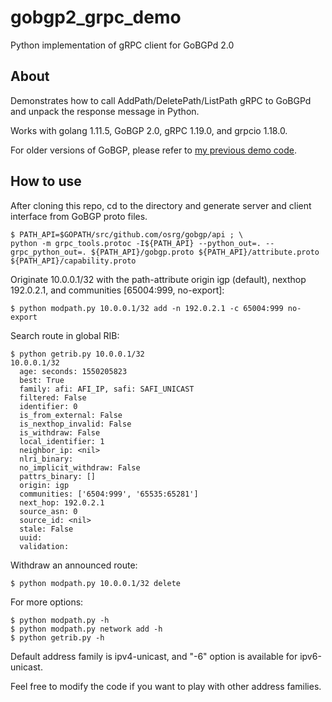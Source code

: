 # gobgp2_grpc_demo
Python implementation of gRPC client for GoBGPd 2.0

## About
Demonstrates how to call AddPath/DeletePath/ListPath gRPC to GoBGPd and unpack the response message in Python.

Works with golang 1.11.5, GoBGP 2.0, gRPC 1.19.0, and grpcio 1.18.0.

For older versions of GoBGP, please refer to [my previous demo code](https://github.com/tamihiro/gobgp_grpc_demo).

## How to use

After cloning this repo, cd to the directory and generate server and client interface from GoBGP proto files.
```
$ PATH_API=$GOPATH/src/github.com/osrg/gobgp/api ; \
python -m grpc_tools.protoc -I${PATH_API} --python_out=. --grpc_python_out=. ${PATH_API}/gobgp.proto ${PATH_API}/attribute.proto ${PATH_API}/capability.proto
```

Originate 10.0.0.1/32 with the path-attribute origin igp (default), nexthop 192.0.2.1, and communities [65004:999, no-export]:
```
$ python modpath.py 10.0.0.1/32 add -n 192.0.2.1 -c 65004:999 no-export
```

Search route in global RIB:
```
$ python getrib.py 10.0.0.1/32
10.0.0.1/32
  age: seconds: 1550205823
  best: True
  family: afi: AFI_IP, safi: SAFI_UNICAST
  filtered: False
  identifier: 0
  is_from_external: False
  is_nexthop_invalid: False
  is_withdraw: False
  local_identifier: 1
  neighbor_ip: <nil>
  nlri_binary: 
  no_implicit_withdraw: False
  pattrs_binary: []
  origin: igp
  communities: ['6504:999', '65535:65281']
  next_hop: 192.0.2.1
  source_asn: 0
  source_id: <nil>
  stale: False
  uuid: 
  validation:
```
  
Withdraw an announced route:
```
$ python modpath.py 10.0.0.1/32 delete
```

For more options:
```
$ python modpath.py -h
$ python modpath.py network add -h
$ python getrib.py -h
```

Default address family is ipv4-unicast, and "-6" option is available for ipv6-unicast.

Feel free to modify the code if you want to play with other address families.
